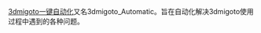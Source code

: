 [3dmigoto一键自动化](https://github.com/E5C8F/3dmigoto_automatic/)又名3dmigoto_Automatic。旨在自动化解决3dmigoto使用过程中遇到的各种问题。
